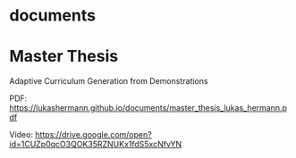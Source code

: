 # documents

# Master Thesis
Adaptive Curriculum Generation from Demonstrations

PDF: https://lukashermann.github.io/documents/master_thesis_lukas_hermann.pdf

Video: https://drive.google.com/open?id=1CUZp0qcO3QOK35RZNUKx1fdS5xcNfvYN
